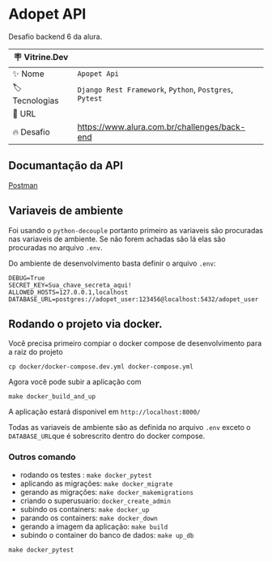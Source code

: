 # Adopet API

Desafio backend 6 da alura.

| :placard: Vitrine.Dev |     |
| -------------  | --- |
| :sparkles: Nome        | `Apopet Api`
| :label: Tecnologias | `Django Rest Framework`, `Python`, `Postgres`, `Pytest`
| :rocket: URL         |
| :fire: Desafio     | https://www.alura.com.br/challenges/back-end


## Documantação da API

[Postman](https://documenter.getpostman.com/view/18852890/2s93RRvsgF)


## Variaveis de ambiente

Foi usando o `python-decouple` portanto primeiro as variaveis são procuradas nas variaveis de ambiente. Se não forem achadas são lá elas são procuradas no arquivo `.env`.

Do ambiente de desenvolvimento basta definir o arquivo `.env`:

```
DEBUG=True
SECRET_KEY=Sua_chave_secreta_aqui!
ALLOWED_HOSTS=127.0.0.1,localhost
DATABASE_URL=postgres://adopet_user:123456@localhost:5432/adopet_user

```


## Rodando o projeto via docker.

Você precisa primeiro compiar o docker compose de desenvolvimento para a raiz do projeto

```
cp docker/docker-compose.dev.yml docker-compose.yml
```

Agora você pode subir a aplicação com

```
make docker_build_and_up
```

A aplicação estará disponivel em `http://localhost:8000/`

Todas as variaveis de ambiente são as definida no arquivo `.env` exceto o `DATABASE_URL`que é sobrescrito dentro do docker compose.

### Outros comando

* rodando os testes : `make docker_pytest`
* aplicando as migrações: `make docker_migrate`
* gerando as migrações: `make docker_makemigrations`
* criando o superusuario: `docker_create_admin`
* subindo os containers: `make docker_up`
* parando os containers: `make docker_down`
* gerando a imagem da aplicação: `make build`
* subindo o container do banco de dados: `make up_db`

```
make docker_pytest
```
